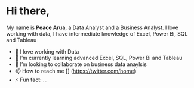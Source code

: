 # Hi there,
My name is **Peace Arua**, a Data Analyst and a Business Analyst. I love working with data, I have intermediate knowledge of Excel, Power Bi, SQL and Tableau

- 👀 I love working with Data
- 🌱 I’m currently learning advanced Excel, SQL, Power Bi and Tableau
- 💞️ I’m looking to collaborate on business data anaylsis
- 📫 How to reach me [] (https://twitter.com/home)
- ⚡ Fun fact: ...

<!---
PeaceArua/PeaceArua is a ✨ special ✨ repository because its `README.md` (this file) appears on your GitHub profile.
You can click the Preview link to take a look at your changes.
--->
